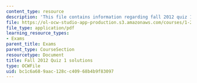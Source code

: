 ```yaml
---
content_type: resource
description: 'This file contains information regarding fall 2012 quiz 1 solutions. '
file: https://ol-ocw-studio-app-production.s3.amazonaws.com/courses/1-264j-database-internet-and-systems-integration-technologies-fall-2013/bc1c6a689aac128cc40968b4b9f83097_MIT1_264JF13_F12_Q1_sol.pdf
file_type: application/pdf
learning_resource_types:
- Exams
parent_title: Exams
parent_type: CourseSection
resourcetype: Document
title: Fall 2012 Quiz 1 solutions
type: OCWFile
uid: bc1c6a68-9aac-128c-c409-68b4b9f83097
---
```

